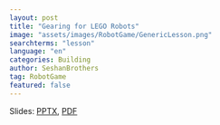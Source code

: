 ```yaml
---
layout: post
title: "Gearing for LEGO Robots"
image: "assets/images/RobotGame/GenericLesson.png"
searchterms: "lesson"
language: "en"
categories: Building
author: SeshanBrothers
tag: RobotGame
featured: false
---
```




Slides: <a href="/translations/en-us/RobotGame/Gears.pptx">PPTX</a>, <a href="/translations/en-us/RobotGame/Gears.pdf">PDF </a>
